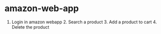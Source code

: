 # amazon-web-app
 1. Login in amazon webapp  2. Search a product  3. Add a product to cart  4. Delete the product
